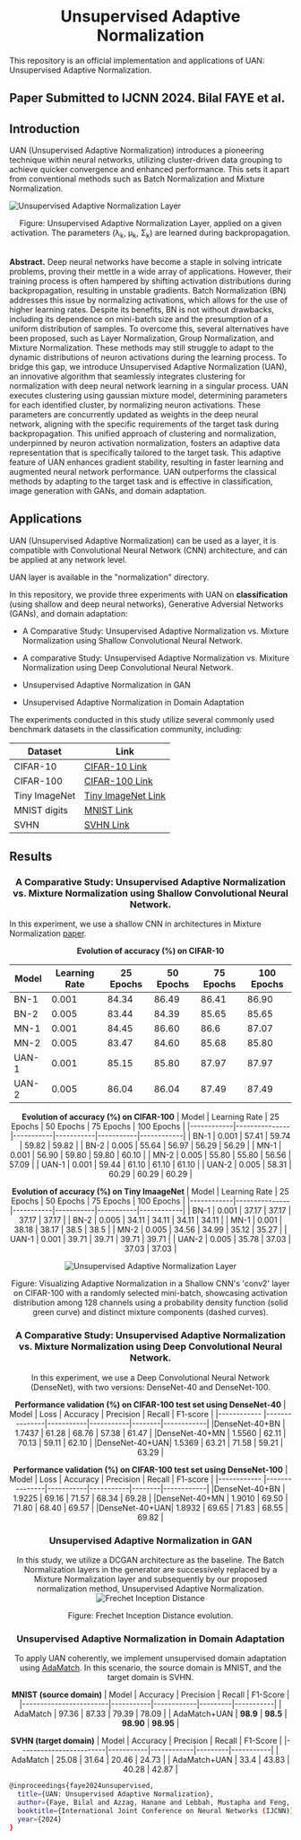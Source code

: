 # <center>**Unsupervised Adaptive Normalization**</center>

This repository is an official implementation and applications of UAN: Unsupervised Adaptive Normalization.

## Paper Submitted to IJCNN 2024. Bilal FAYE et al.


## Introduction

UAN (Unsupervised Adaptive Normalization) introduces a pioneering technique within neural networks, utilizing cluster-driven data grouping to achieve quicker convergence and enhanced performance. This sets it apart from conventional methods such as Batch Normalization and Mixture Normalization.

![Unsupervised Adaptive Normalization Layer](images/uan.png "Unsupervised Adaptive Normalization Layer")
<center><bold>Figure:</bold> Unsupervised Adaptive Normalization Layer, applied on a given activation. The parameters (&lambda;<sub>k</sub>, &mu;<sub>k</sub>, &Sigma;<sub>k</sub>) are learned during backpropagation.</center><br>

**Abstract.** Deep neural networks have become a staple in solving intricate problems, proving their mettle in a wide array of applications. However, their training process is often hampered by shifting activation distributions during backpropagation, resulting in unstable gradients. Batch Normalization (BN) addresses this issue by normalizing activations, which allows for the use of higher learning rates. Despite its benefits, BN is not without drawbacks, including its dependence on mini-batch size and the presumption of a uniform distribution of samples. To overcome this, several alternatives have been proposed, such as Layer Normalization, Group Normalization, and Mixture Normalization. These methods may still struggle to adapt to the dynamic distributions of neuron activations during the learning process. To bridge this gap, we introduce Unsupervised Adaptive Normalization (UAN), an innovative algorithm that seamlessly integrates clustering for normalization with deep neural network learning in a singular process.
UAN executes clustering using gaussian mixture model, determining parameters for each identified cluster, by normalizing neuron activations. These parameters are concurrently updated as weights in the deep neural network, aligning with the specific requirements of the target task during backpropagation. This unified approach of clustering and normalization, underpinned by neuron activation normalization, fosters an adaptive data representation that is specifically tailored to the target task. This adaptive feature of UAN enhances gradient stability, resulting in faster learning and augmented neural network performance.
UAN outperforms the classical methods by adapting to the target task and is effective in classification, image generation with GANs, and domain adaptation.

## Applications

UAN (Unsupervised Adaptive Normalization) can be used as a layer, it is compatible with Convolutional Neural Network (CNN) architecture, and can be applied at any network level.

UAN layer is available in the "normalization" directory.

In this repository, we provide three experiments with UAN on **classification** (using shallow and deep neural networks), Generative Adversial Networks (GANs), and domain adaptation:

* A Comparative Study: Unsupervised Adaptive Normalization vs.
Mixture Normalization using Shallow Convolutional Neural Network.

* A comparative Study: Unsupervised Adaptive Normalization vs. Mixiture Normalization using Deep Convolutional Neural Network.

* Unsupervised Adaptive Normalization in GAN<br>

* Unsupervised Adaptive Normalization in Domain Adaptation

The experiments conducted in this study utilize several commonly used benchmark datasets in the classification community, including:

<center>

| Dataset               | Link                                  
|-----------------------|---------------------------------------
| CIFAR-10              | [CIFAR-10 Link](https://www.cs.toronto.edu/~kriz/cifar.html)     |
| CIFAR-100             | [CIFAR-100 Link](https://www.cs.toronto.edu/~kriz/cifar.html)    
| Tiny ImageNet         | [Tiny ImageNet Link](https://www.kaggle.com/c/tiny-imagenet) 
| MNIST digits          | [MNIST Link](https://yann.lecun.com/exdb/mnist/)         
| SVHN                  | [SVHN Link](http://ufldl.stanford.edu/housenumbers/)         

</center>

## Results 
### <center> A Comparative Study: Unsupervised Adaptive Normalization vs. Mixture Normalization using Shallow Convolutional Neural Network.</center>

In this experiment, we use a shallow CNN in architectures in Mixture Normalization [paper](https://arxiv.org/abs/1806.02892).

<center>

**Evolution of accuracy (%) on CIFAR-10** 

| Model      | Learning Rate | 25 Epochs | 50 Epochs | 75 Epochs | 100 Epochs |
|------------|---------------|-----------|-----------|-----------|------------|
| BN-1       | 0.001         | 84.34     | 86.49     | 86.41     | 86.90      |
| BN-2       | 0.005         | 83.44     | 84.39     | 85.65     | 85.65      |
| MN-1       | 0.001         | 84.45     | 86.60     | 86.6      | 87.07      |
| MN-2       | 0.005         | 83.47     | 84.60     | 85.68     | 85.80      |
| UAN-1 | 0.001         | 85.15      | 85.80     | 87.97     | 87.97      |
| UAN-2 | 0.005         | 86.04     | 86.04    | 87.49     | 87.49      |


**Evolution of accuracy (%) on CIFAR-100**
| Model      | Learning Rate | 25 Epochs | 50 Epochs | 75 Epochs | 100 Epochs |
|------------|---------------|-----------|-----------|-----------|------------|
| BN-1       | 0.001         | 57.41     | 59.74     | 59.82     | 59.82      |
| BN-2       | 0.005         | 55.64     | 56.97     | 56.29     | 56.29      |
| MN-1       | 0.001         | 56.90     | 59.80     | 59.80     | 60.10      |
| MN-2       | 0.005         | 55.80     | 55.80     | 56.56     | 57.09      |
| UAN-1 | 0.001         | 59.44     | 61.10     | 61.10     | 61.10      |
| UAN-2 | 0.005         | 58.31     | 60.29     | 60.29     | 60.29      |


**Evolution of accuracy (%) on Tiny ImaageNet**
| Model      | Learning Rate | 25 Epochs | 50 Epochs | 75 Epochs | 100 Epochs |
|------------|---------------|-----------|-----------|-----------|------------|
| BN-1       | 0.001         | 37.17     | 37.17     | 37.17     | 37.17      |
| BN-2       | 0.005         | 34.11     | 34.11     | 34.11     | 34.11      |
| MN-1       | 0.001         | 38.18     | 38.17     | 38.5      | 38.5       |
| MN-2       | 0.005         | 34.56     | 34.99     | 35.12     | 35.27      |
| UAN-1 | 0.001         | 39.71     | 39.71     | 39.71     | 39.71      |
| UAN-2 | 0.005         | 35.78     | 37.03     | 37.03     | 37.03      |


![Unsupervised Adaptive Normalization Layer](images/distribution.png "Unsupervised Adaptive Normalization Layer")
<center>Figure: Visualizing Adaptive Normalization in a Shallow CNN's 'conv2' layer on CIFAR-100 with a randomly selected mini-batch, showcasing activation distribution among 128 channels using a probability density function (solid green curve) and distinct mixture components (dashed curves).</center>



### <center> A Comparative Study: Unsupervised Adaptive Normalization vs. Mixture Normalization using Deep Convolutional Neural Network.</center>
In this experiment, we use a Deep Convolutional Neural Network (DenseNet), with two versions: DenseNet-40 and DenseNet-100.

**Performance validation (%) on CIFAR-100 test set using DenseNet-40**
| Model         | Loss          | Accuracy  | Precision | Recall | F1-score   |
|------------   |---------------|-----------|-----------|--------|------------|
|DenseNet-40+BN | 1.7437        | 61.28     | 68.76     | 57.38  |   61.47    |
|DenseNet-40+MN | 1.5560        | 62.11     | 70.13     | 59.11  |   62.10    |
|DenseNet-40+UAN| 1.5369        | 63.21     | 71.58     | 59.21  |   63.29    |


**Performance validation (%) on CIFAR-100 test set using DenseNet-100**
| Model         | Loss          | Accuracy  | Precision | Recall | F1-score   |
|------------   |---------------|-----------|-----------|--------|------------|
|DenseNet-40+BN | 1.9225        | 69.16     | 71.57     | 68.34  |   69.28    |
|DenseNet-40+MN | 1.9010        | 69.50     | 71.80     | 68.40  |   69.57    |
|DenseNet-40+UAN| 1.8932        | 69.65     | 71.83     | 68.55  |   69.82    |


### <center> **Unsupervised Adaptive Normalization in GAN** </center>

In this study, we utilize a DCGAN architecture as the baseline. The Batch Normalization layers in the generator are successively replaced by a Mixture Normalization layer and subsequently by our proposed normalization method, Unsupervised Adaptive Normalization.
![Frechet Inception Distance](images/gan_uan.png "Frechet Inception Distance")
<center>Figure: Frechet Inception Distance evolution.</center>

### <center>**Unsupervised Adaptive Normalization in Domain Adaptation**</center>

To apply UAN coherently, we implement unsupervised domain adaptation using [AdaMatch](https://keras.io/examples/vision/adamatch/). In this scenario, the source domain is MNIST, and the target domain is SVHN.

**MNIST (source domain)**
| Model                 | Accuracy  | Precision  | Recall  | F1-Score  |
|------------------------|-----------|------------|---------|-----------|
| AdaMatch              | 97.36     | 87.33      | 79.39   | 78.09     |
| AdaMatch+UAN    | **98.9** | **98.5**  | **98.90** | **98.95** |


**SVHN (target domain)**
| Model                 | Accuracy  | Precision  | Recall  | F1-Score  |
|------------------------|-----------|------------|---------|-----------|
| AdaMatch              | 25.08     | 31.64      | 20.46   | 24.73     |
| AdaMatch+UAN    | 33.4     | 43.83      | 40.28   | 42.87     |

</center>



```bash
@inproceedings{faye2024unsupervised,
  title={UAN: Unsupervised Adaptive Normalization},
  author={Faye, Bilal and Azzag, Hanane and Lebbah, Mustapha and Feng, Fangchen},
  booktitle={International Joint Conference on Neural Networks (IJCNN)},
  year={2024}
}
```

